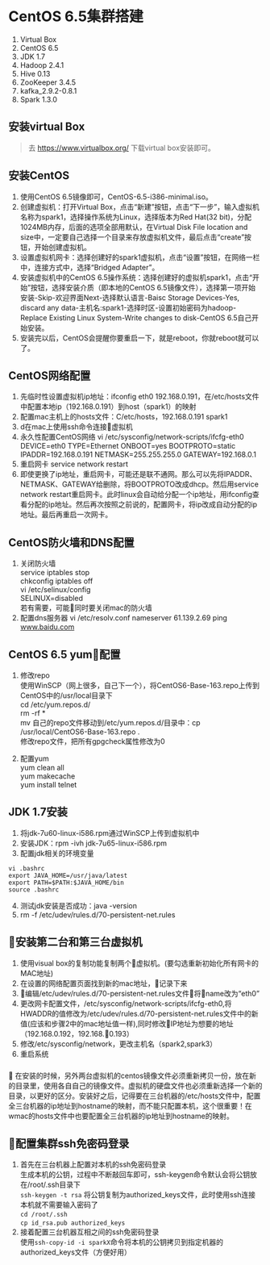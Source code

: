 # CentOS 6.5集群搭建
1. Virtual Box
2. CentOS 6.5
3. JDK 1.7
4. Hadoop 2.4.1
5. Hive 0.13
6. ZooKeeper 3.4.5
7. kafka_2.9.2-0.8.1
8. Spark 1.3.0

## 安装virtual Box
> 去 https://www.virtualbox.org/ 下载virtual box安装即可。

## 安装CentOS
1. 使用CentOS 6.5镜像即可，CentOS-6.5-i386-minimal.iso。
2. 创建虚拟机：打开Virtual Box，点击“新建”按钮，点击“下一步”，输入虚拟机名称为spark1，选择操作系统为Linux，选择版本为Red Hat(32 bit)，分配1024MB内存，后面的选项全部用默认，在Virtual Disk File location and size中，一定要自己选择一个目录来存放虚拟机文件，最后点击“create”按钮，开始创建虚拟机。
3. 设置虚拟机网卡：选择创建好的spark1虚拟机，点击“设置”按钮，在网络一栏中，连接方式中，选择“Bridged Adapter”。
4. 安装虚拟机中的CentOS 6.5操作系统：选择创建好的虚拟机spark1，点击“开始”按钮，选择安装介质（即本地的CentOS 6.5镜像文件），选择第一项开始安装-Skip-欢迎界面Next-选择默认语言-Baisc Storage Devices-Yes, discard any data-主机名:spark1-选择时区-设置初始密码为hadoop-Replace Existing Linux System-Write changes to disk-CentOS 6.5自己开始安装。
5. 安装完以后，CentOS会提醒你要重启一下，就是reboot，你就reboot就可以了。

## CentOS网络配置
1. 先临时性设置虚拟机ip地址：ifconfig eth0 192.168.0.191，在/etc/hosts文件中配置本地ip（192.168.0.191）到host（spark1）的映射
2. 配置mac主机上的hosts文件：C/etc/hosts，192.168.0.191 spark1
3. d在mac上使用ssh命令连接虚拟机
4. 永久性配置CentOS网络
vi /etc/sysconfig/network-scripts/ifcfg-eth0
DEVICE=eth0
TYPE=Ethernet
ONBOOT=yes
BOOTPROTO=static
IPADDR=192.168.0.191
NETMASK=255.255.255.0
GATEWAY=192.168.0.1
5. 重启网卡
service network restart
6. 即使更换了ip地址，重启网卡，可能还是联不通网。那么可以先将IPADDR、NETMASK、GATEWAY给删除，将BOOTPROTO改成dhcp。然后用service network restart重启网卡。此时linux会自动给分配一个ip地址，用ifconfig查看分配的ip地址。然后再次按照之前说的，配置网卡，将ip改成自动分配的ip地址。最后再重启一次网卡。

## CentOS防火墙和DNS配置
1. 关闭防火墙<br>
service iptables stop<br>
chkconfig iptables off<br>
vi /etc/selinux/config<br>
SELINUX=disabled<br>
若有需要，可能同时要关闭mac的防火墙
2. 配置dns服务器
vi /etc/resolv.conf
nameserver 61.139.2.69
ping www.baidu.com

## CentOS 6.5 yum配置
1. 修改repo <br>
使用WinSCP（网上很多，自己下一个），将CentOS6-Base-163.repo上传到CentOS中的/usr/local目录下<br>
cd /etc/yum.repos.d/<br>
rm -rf *<br>
mv 自己的repo文件移动到/etc/yum.repos.d/目录中：cp /usr/local/CentOS6-Base-163.repo . <br>
修改repo文件，把所有gpgcheck属性修改为0<br>

2. 配置yum <br>
yum clean all<br>
yum makecache<br>
yum install telnet<br>

## JDK 1.7安装
1. 将jdk-7u60-linux-i586.rpm通过WinSCP上传到虚拟机中
2. 安装JDK：rpm -ivh jdk-7u65-linux-i586.rpm
3. 配置jdk相关的环境变量
``` shell
vi .bashrc
export JAVA_HOME=/usr/java/latest
export PATH=$PATH:$JAVA_HOME/bin
source .bashrc
```
4. 测试jdk安装是否成功：java -version
5. rm -f /etc/udev/rules.d/70-persistent-net.rules

## 安装第二台和第三台虚拟机
1. 使用visual box的复制功能复制两个虚拟机。(要勾选重新初始化所有网卡的MAC地址)
2. 在设置的网络配置页面找到新的mac地址，记录下来
3. 编辑/etc/udev/rules.d/70-persistent-net.rules文件将name改为“eth0”
4. 更改网卡配置文件，/etc/sysconfig/network-scripts/ifcfg-eth0,将HWADDR的值修改为/etc/udev/rules.d/70-persistent-net.rules文件中的新值(应该和步骤2中的mac地址值一样),同时修改IP地址为想要的地址（192.168.0.192，192.168.0.193）
5. 修改/etc/sysconfig/network，更改主机名（spark2,spark3）
6. 重启系统
### 
 在安装的时候，另外两台虚拟机的centos镜像文件必须重新拷贝一份，放在新的目录里，使用各自自己的镜像文件。虚拟机的硬盘文件也必须重新选择一个新的目录，以更好的区分。安装好之后，记得要在三台机器的/etc/hosts文件中，配置全三台机器的ip地址到hostname的映射，而不能只配置本机，这个很重要！在wmac的hosts文件中也要配置全三台机器的ip地址到hostname的映射。

## 配置集群ssh免密码登录
1. 首先在三台机器上配置对本机的ssh免密码登录<br>
生成本机的公钥，过程中不断敲回车即可，ssh-keygen命令默认会将公钥放在/root/.ssh目录下<br>
`ssh-keygen -t rsa`
将公钥复制为authorized_keys文件，此时使用ssh连接本机就不需要输入密码了<br>
`cd /root/.ssh`<br>
`cp id_rsa.pub authorized_keys`
2. 接着配置三台机器互相之间的ssh免密码登录<br>
使用`ssh-copy-id -i sparkX`命令将本机的公钥拷贝到指定机器的authorized_keys文件（方便好用）





